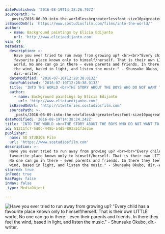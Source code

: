 ```yaml
---
datePublished: '2016-08-19T14:38:26.707Z'
sourcePath: >-
  _posts/2016-06-09-into-the-worldlessbrgreaterlessfont-size10pxgreaterthe-story-about-the-boys.md
isBasedOnUrl: 'https://www.sostudiosfilm.com/films/into-the-world/'
author:
  - name: Background paintings by Elicia Edijanto
    url: 'http://www.eliciaedijanto.com'
via: {}
metadata:
  description: >-
    Have you ever tried to run away from growing up? <br><br>"Every child has a
    favourite place known only to himself/herself. That is their own LITTLE
    world, No one can go in there - even parents and friends. In there they feel
    the wind, based in light, and listen the music." - Shunsuke Okubo,
    dir.-writer.
  dateModified: '2016-07-10T12:28:38.013Z'
  datePublished: '2016-07-10T12:28:38.013Z'
  title: 'INTO THE WORLD <br>THE STORY ABOUT THE BOYS WHO DO NOT WANT TO GROW UP. '
  author:
    - name: Background paintings by Elicia Edijanto
      url: 'http://www.eliciaedijanto.com'
  isBasedOnUrl: 'http://itwstories.sostudiosfilm.com'
  sourcePath: >-
    _posts/2016-06-09-into-the-worldlessbrgreaterlessfont-size10pxgreaterthe-story-about-the-boys.md
dateModified: '2016-08-19T14:38:24.242Z'
title: 'INTO THE WORLD <br>THE STORY ABOUT THE BOYS WHO DO NOT WANT TO GROW UP. '
id: 51211fc7-6d0c-448b-b4d5-893a51f3e3ae
publisher:
  name: SO STUDIOS Film
  url: 'https://www.sostudiosfilm.com'
description: >-
  Have you ever tried to run away from growing up? <br><br>"Every child has a
  favourite place known only to himself/herself. That is their own LITTLE world,
  No one can go in there - even parents and friends. In there they feel the
  wind, based in light, and listen the music." - Shunsuke Okubo, dir.-writer.
starred: true
inFeed: true
hasPage: false
inNav: false
_type: MediaObject

---
```

![Have you ever tried to run away from growing up?<br><br>"Every child has a favourite place known only to himself/herself. That is their own LITTLE world, No one can go in there - even their parents and friends. In there they feel the wind, based in light, and listen the music." - Shunsuke Okubo, dir.-writer. ](https://the-grid-user-content.s3-us-west-2.amazonaws.com/99db2d44-9164-425a-a20b-11d3e93e8d11.jpg)